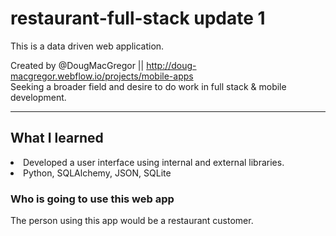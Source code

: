 # restaurant-full-stack update 1
This is a data driven web application. 

Created by @DougMacGregor || http://doug-macgregor.webflow.io/projects/mobile-apps <br>
Seeking a broader field and desire to do work in full stack & mobile development.
<hr>

## What I learned
<li>Developed a user interface using internal and external libraries.</li>
<li>Python, SQLAlchemy, JSON, SQLite</li>

### Who is going to use this web app 
The person using this app would be a restaurant customer.
